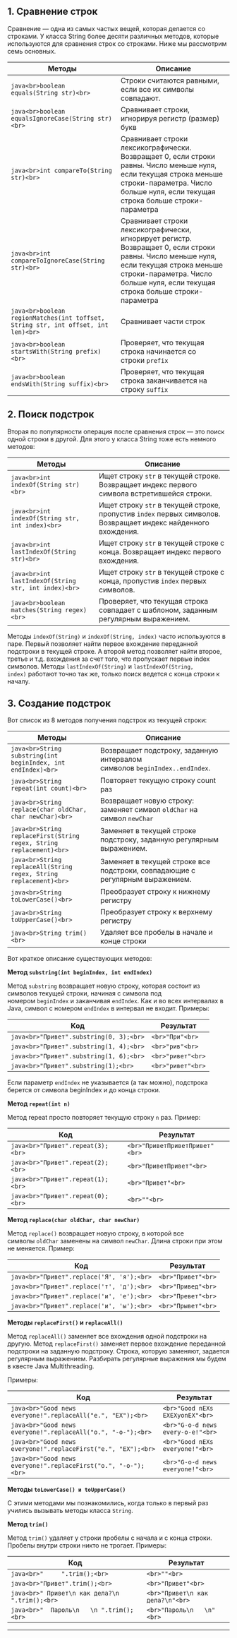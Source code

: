 ## 1. Сравнение строк

Сравнение — одна из самых частых вещей, которая делается со строками. У класса String более десяти различных методов, которые используются для сравнения строк со строками. Ниже мы рассмотрим семь основных.

|Методы|Описание|
|---|---|
|```java<br>boolean equals(String str)<br>```|Строки считаются равными, если все их символы совпадают.|
|```java<br>boolean equalsIgnoreCase(String str)<br>```|Сравнивает строки, игнорируя регистр (размер) букв|
|```java<br>int compareTo(String str)<br>```|Сравнивает строки лексикографически. Возвращает 0, если строки равны. Число меньше нуля, если текущая строка меньше строки-параметра. Число больше нуля, если текущая строка больше строки-параметра|
|```java<br>int compareToIgnoreCase(String str)<br>```|Сравнивает строки лексикографически, игнорирует регистр. Возвращает 0, если строки равны. Число меньше нуля, если текущая строка меньше строки-параметра. Число больше нуля, если текущая строка больше строки-параметра|
|```java<br>boolean regionMatches(int toffset, String str, int offset, int len)<br>```|Сравнивает части строк|
|```java<br>boolean startsWith(String prefix)<br>```|Проверяет, что текущая строка начинается со строки `prefix`|
|```java<br>boolean endsWith(String suffix)<br>```|Проверяет, что текущая строка заканчивается на строку `suffix`|

## 2. Поиск подстрок

Вторая по популярности операция после сравнения строк — это поиск одной строки в другой. Для этого у класса String тоже есть немного методов:

|Методы|Описание|
|---|---|
|```java<br>int indexOf(String str)<br>```|Ищет строку `str` в текущей строке. Возвращает индекс первого символа встретившейся строки.|
|```java<br>int indexOf(String str, int index)<br>```|Ищет строку `str` в текущей строке, пропустив `index` первых символов. Возвращает индекс найденного вхождения.|
|```java<br>int lastIndexOf(String str)<br>```|Ищет строку `str` в текущей строке с конца. Возвращает индекс первого вхождения.|
|```java<br>int lastIndexOf(String str, int index)<br>```|Ищет строку `str` в текущей строке с конца, пропустив `index` первых символов.|
|```java<br>boolean matches(String regex)<br>```|Проверяет, что текущая строка совпадает с шаблоном, заданным регулярным выражением.|

Методы `indexOf(String)` и `indexOf(String, index)` часто используются в паре. Первый позволяет найти первое вхождение переданной подстроки в текущей строке. А второй метод позволяет найти второе, третье и т.д. вхождения за счет того, что пропускает первые index символов.
Методы `lastIndexOf(String)` и `lastIndexOf(String, index)` работают точно так же, только поиск ведется с конца строки к началу.

## 3. Создание подстрок
Вот список из 8 методов получения подстрок из текущей строки:

|Методы|Описание|
|---|---|
|```java<br>String substring(int beginIndex, int endIndex)<br>```|Возвращает подстроку, заданную интервалом символов `beginIndex..endIndex`.|
|```java<br>String repeat(int count)<br>```|Повторяет текущую строку count раз|
|```java<br>String replace(char oldChar, char newChar)<br>```|Возвращает новую строку: заменяет символ `oldChar` на символ `newChar`|
|```java<br>String replaceFirst(String regex, String replacement)<br>```|Заменяет в текущей строке подстроку, заданную регулярным выражением.|
|```java<br>String replaceAll(String regex, String replacement)<br>```|Заменяет в текущей строке все подстроки, совпадающие с регулярным выражением.|
|```java<br>String toLowerCase()<br>```|Преобразует строку к нижнему регистру|
|```java<br>String toUpperCase()<br>```|Преобразует строку к верхнему регистру|
|```java<br>String trim()<br>```|Удаляет все пробелы в начале и конце строки|

Вот краткое описание существующих методов:

**Метод `substring(int beginIndex, int endIndex)`**

Метод `substring` возвращает новую строку, которая состоит из символов текущей строки, начиная с символа под номером `beginIndex` и заканчивая `endIndex`. Как и во всех интервалах в Java, символ с номером `endIndex` в интервал не входит. Примеры:

|Код|Результат|
|---|---|
|```java<br>"Привет".substring(0, 3);<br>```|```<br>"При"<br>```|
|```java<br>"Привет".substring(1, 4);<br>```|```<br>"рив"<br>```|
|```java<br>"Привет".substring(1, 6);<br>```|```<br>"ривет"<br>```|
|```java<br>"Привет".substring(1);<br>```|```<br>"ривет"<br>```|

Если параметр `endIndex` не указывается (а так можно), подстрока берется от символа beginIndex и до конца строки.

**Метод `repeat(int n)`**

Метод repeat просто повторяет текущую строку `n` раз. Пример:

|Код|Результат|
|---|---|
|```java<br>"Привет".repeat(3);<br>```|```<br>"ПриветПриветПривет"<br>```|
|```java<br>"Привет".repeat(2);<br>```|```<br>"ПриветПривет"<br>```|
|```java<br>"Привет".repeat(1);<br>```|```<br>"Привет"<br>```|
|```java<br>"Привет".repeat(0);<br>```|```<br>""<br>```|

**Метод `replace(char oldChar, char newChar)`**

Метод `replace()` возвращает новую строку, в которой все символы `oldChar` заменены на символ `newChar`. Длина строки при этом не меняется. Пример:

|Код|Результат|
|---|---|
|```java<br>"Привет".replace('Я', 'я');<br>```|```<br>"Привет"<br>```|
|```java<br>"Привет".replace('т', 'д');<br>```|```<br>"Привед"<br>```|
|```java<br>"Привет".replace('и', 'е');<br>```|```<br>"Превет"<br>```|
|```java<br>"Привет".replace('и', 'ы');<br>```|```<br>"Прывет"<br>```|

**Методы `replaceFirst()` и `replaceAll()`**

Метод `replaceAll()` заменяет все вхождения одной подстроки на другую. Метод `replaceFirst()` заменяет первое вхождение переданной подстроки на заданную подстроку. Строка, которую заменяют, задается регулярным выражением. Разбирать регулярные выражения мы будем в квесте Java Multithreading.

Примеры:

|Код|Результат|
|---|---|
|```java<br>"Good news everyone!".replaceAll("e.", "EX");<br>```|```<br>"Good nEXs EXEXyonEX"<br>```|
|```java<br>"Good news everyone!".replaceAll("o.", "-o-");<br>```|```<br>"G-o-d news every-o-e!"<br>```|
|```java<br>"Good news everyone!".replaceFirst("e.", "EX");<br>```|```<br>"Good nEXs everyone!"<br>```|
|```java<br>"Good news everyone!".replaceFirst("o.", "-o-");<br>```|```<br>"G-o-d news everyone!"<br>```|

**Методы `toLowerCase() и toUpperCase()`**

С этими методами мы познакомились, когда только в первый раз учились вызывать методы класса `String`.

**Метод `trim()`**

Метод `trim()` удаляет у строки пробелы с начала и с конца строки. Пробелы внутри строки никто не трогает. Примеры:

|Код|Результат|
|---|---|
|```java<br>"     ".trim();<br>```|```<br>""<br>```|
|```java<br>"Привет".trim();<br>```|```<br>"Привет"<br>```|
|```java<br>" Привет\n как дела?\n   ".trim();<br>```|```<br>"Привет\n как дела?\n"<br>```|
|```java<br>"  Пароль\n   \n ".trim();<br>```|```<br>"Пароль\n   \n"<br>```|

---

